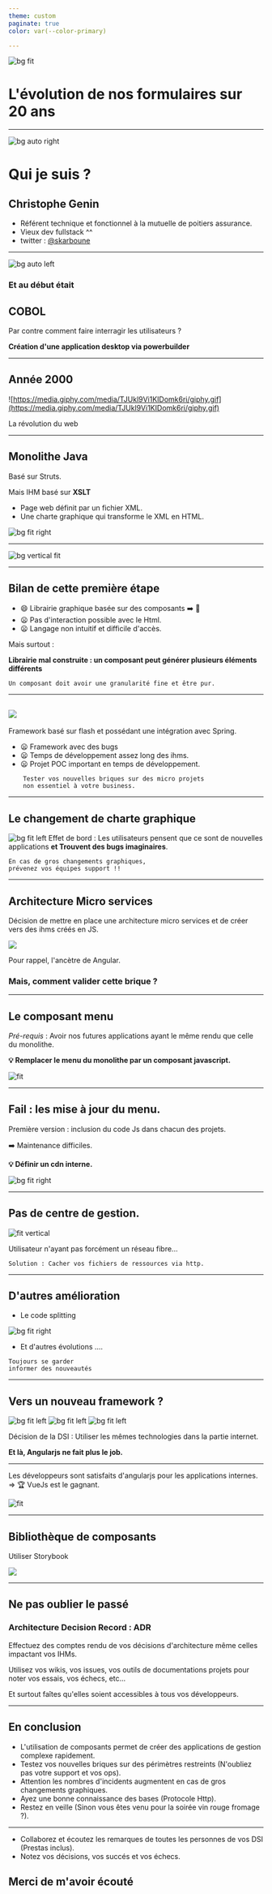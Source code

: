 ```yaml
---
theme: custom
paginate: true
color: var(--color-primary)

---
```


![bg fit](img/first-bg.png)

# L'évolution de nos formulaires sur 20 ans

<!-- Un retour d'expérience sur les évolutions et comment nous avons pu les adresser dans une DSI à taille humaine.  -->
---

![bg auto right](img/maphoto.jpeg)

# Qui je suis ?

## Christophe Genin
- Référent technique et fonctionnel à la mutuelle de poitiers assurance.
- Vieux dev fullstack ^^
- twitter : [@skarboune]()
---
![bg auto left](img/powershell.png)
### Et au début était
## COBOL 

Par contre comment faire interragir les utilisateurs ?

**Création d'une application desktop via powerbuilder**
<!-- Année 90 : mise en place des premières applications basées sur des traitements COBOL comme dans toutes les sociétés du milieu bancaire ou assurantiel quoi ! -->
<!--  l'interface basé sur powerbuilder : langage  orienté objet tournant sous windows -->

---
## Année 2000 

![https://media.giphy.com/media/TJUkl9Vi1KIDomk6ri/giphy.gif](https://media.giphy.com/media/TJUkl9Vi1KIDomk6ri/giphy.gif)

La révolution du web

---

## Monolithe Java

Basé sur Struts. 

Mais IHM basé sur **XSLT**    

<!-- XSLT est un langage de transformation XML de type fonctionnel. Exemple : il permet de transformer du XML en autres choses-->
- Page web définit par un fichier XML.
- Une charte graphique qui transforme le XML en HTML. 

![bg fit right](img/transfoxsl.png)

---


![bg vertical fit](img/exemple-xsl.png)

---

## Bilan de cette première étape

- :smile: Librairie graphique basée sur des composants :arrow_right: :rocket:
- :frowning: Pas d'interaction possible avec le Html.
- :frowning: Langage non intuitif et difficile d'accès.

Mais surtout :

**Librairie mal construite : un composant peut générer plusieurs éléments différents**
<!-- Un seul composant pour générer tous les types de champs de formulaire possibles   -->
<!-- Maintenance complexe pouvant entrainer des effets de bords lors des modifications/ évolutions.   -->

```
Un composant doit avoir une granularité fine et être pur.
```
<!-- Exemple : les outils gnu ont une seul responsabilité. -->
---

## ![](img/Apache_Flex_logo.png)
<!-- Lancement vers 2009 d'un gros projet (gestion des contrats santé) avec -->

Framework basé sur flash et possédant une intégration avec Spring.

- :frowning: Framework avec des bugs
- :frowning: Temps de développement assez long des ihms.
- :frowning: Projet POC important en temps de développement.

```
    Tester vos nouvelles briques sur des micro projets 
    non essentiel à votre business.
```

<!-- Exemple : les petits outils interne à la DSI, l'application cantine, etc...  -->

---

## Le changement de charte graphique

![bg fit left](img/chartegraphique.png)
Effet de bord : Les utilisateurs pensent que ce sont de nouvelles applications **et Trouvent des bugs imaginaires**.
<!-- Le plus souvent des fonctionnalités qui n'existent pas. -->

```
En cas de gros changements graphiques, 
prévenez vos équipes support !!
```
---

## Architecture **Micro services**
<!-- Vers 2014/2015 -->
Décision de mettre en place une architecture micro services et de créer vers des ihms créés en JS.

![](img/angularjs.png)

Pour rappel, l'ancètre de Angular.


### Mais, comment valider cette brique ?

---

## Le composant menu

_Pré-requis_ : Avoir nos futures applications ayant le même rendu que celle du monolithe.

**:bulb:  Remplacer le menu du monolithe par un composant javascript.** 

![fit](img/menu.png)

---


## Fail : les mise à jour du menu.

Première version : inclusion du code Js dans chacun des projets. 

:arrow_right: Maintenance difficiles.

**:bulb: Définir un cdn interne.** 

![bg fit right](img/cdn.png)

---

## Pas de centre de gestion.

![ fit vertical](img/agences.png)

Utilisateur n'ayant pas forcément un réseau fibre...

```
Solution : Cacher vos fichiers de ressources via http.
```
<!-- Le protocole Http est très riche et possède des headers permettant de gérer le cache -->
<!-- Ajouter du hash sur vos fichiers Js. -->
<!-- Ajouter les headers de cache sur vos fichiers Js pour les mettre en cache du coté navigateur.  -->
<!-- Surtout n'oubliez pas de désactiver le cache sur votre navigateur.  -->

---

## D'autres amélioration

- Le code splitting
<!-- chargement dynamique de nos ressources JS suivant l'appel des routes de nos applications -->
![bg fit right](img/codesplitting.png)

- Et d'autres évolutions ....
<!-- Exemple : Es6 ou bien typescript, test unitaires, etc ....  -->
```
Toujours se garder 
informer des nouveautés
```
<!-- framework, méthodologie, librairie. Même si votre ancien framework ne les implémente pas par défaut, vous aurez peut être besoin de les mettre en place pour améliorer vos applications.  -->


---

## Vers un nouveau framework ? 

![bg fit left](img/react.png) 
![bg fit left](img/angular.png) 
![bg fit left](img/vue.png) 

Décision de la DSI : Utiliser les mêmes technologies dans la partie internet.

**Et là, Angularjs ne fait plus le job.**

---
 
Les développeurs sont satisfaits d'angularjs pour les applications internes. => :trophy: VueJs est le gagnant.

![fit](img/comparaisonvueangularjs.png)

<!-- React et Angular apportent pleins de changements.   -->
<!-- Performance similaire entre react et vuejs -->
<!-- Communauté moindre du coté vuejs mais vivantes. -->
<!-- Ce qui a fait pencher la balance est surtout le fait que le code est très similaire à angularjs. -->

<!-- TODO comparaison de code entre vue et angularjs  -->

---

## Bibliothèque de composants

Utiliser Storybook

![](img/storybook.png)


---

## Ne pas oublier le passé

### Architecture Decision Record : ADR

Effectuez des comptes rendu de vos décisions d'architecture même celles impactant vos IHMs.

Utilisez vos wikis, vos issues, vos outils  de documentations projets pour noter vos essais, vos échecs, etc...

Et surtout faîtes qu'elles soient accessibles à tous vos développeurs.


---

## En conclusion

- L'utilisation de composants permet de créer des applications de gestion complexe rapidement. 
- Testez vos nouvelles briques sur des périmètres restreints (N'oubliez pas votre support et vos ops).
- Attention les nombres d'incidents augmentent en cas de gros changements graphiques.
- Ayez une bonne connaissance des bases (Protocole Http).
- Restez en veille (Sinon vous êtes venu pour la soirée vin rouge fromage ?).


--- 
- Collaborez et écoutez les remarques de toutes les personnes de vos DSI (Prestas inclus).
- Notez vos décisions, vos succés et vos échecs.
## Merci de m'avoir écouté

